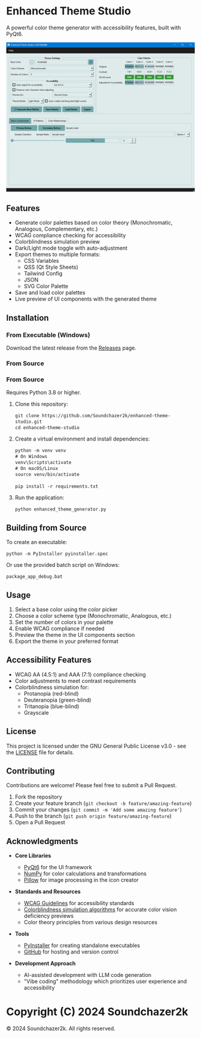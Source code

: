 # Enhanced Theme Studio

A powerful color theme generator with accessibility features, built with PyQt6.

![Enhanced Theme Studio](screenshots/main_interface.png)

## Features

- Generate color palettes based on color theory (Monochromatic, Analogous, Complementary, etc.)
- WCAG compliance checking for accessibility
- Colorblindness simulation preview
- Dark/Light mode toggle with auto-adjustment
- Export themes to multiple formats:
  - CSS Variables
  - QSS (Qt Style Sheets)
  - Tailwind Config
  - JSON
  - SVG Color Palette
- Save and load color palettes
- Live preview of UI components with the generated theme

## Installation

### From Executable (Windows)

Download the latest release from the [Releases](https://github.com/Soundchazer2k/enhanced-theme-studio/releases) page.

### From Source

### From Source

Requires Python 3.8 or higher.

1. Clone this repository:
   ```
   git clone https://github.com/Soundchazer2k/enhanced-theme-studio.git
   cd enhanced-theme-studio
   ```

2. Create a virtual environment and install dependencies:
   ```
   python -m venv venv
   # On Windows
   venv\Scripts\activate
   # On macOS/Linux
   source venv/bin/activate
   
   pip install -r requirements.txt
   ```

3. Run the application:
   ```
   python enhanced_theme_generator.py
   ```

## Building from Source

To create an executable:

```
python -m PyInstaller pyinstaller.spec
```

Or use the provided batch script on Windows:

```
package_app_debug.bat
```

## Usage

1. Select a base color using the color picker
2. Choose a color scheme type (Monochromatic, Analogous, etc.)
3. Set the number of colors in your palette
4. Enable WCAG compliance if needed
5. Preview the theme in the UI components section
6. Export the theme in your preferred format

## Accessibility Features

- WCAG AA (4.5:1) and AAA (7:1) compliance checking
- Color adjustments to meet contrast requirements
- Colorblindness simulation for:
  - Protanopia (red-blind)
  - Deuteranopia (green-blind)
  - Tritanopia (blue-blind)
  - Grayscale

## License

This project is licensed under the GNU General Public License v3.0 - see the [LICENSE](LICENSE) file for details.

## Contributing

Contributions are welcome! Please feel free to submit a Pull Request.

1. Fork the repository
2. Create your feature branch (`git checkout -b feature/amazing-feature`)
3. Commit your changes (`git commit -m 'Add some amazing feature'`)
4. Push to the branch (`git push origin feature/amazing-feature`)
5. Open a Pull Request

## Acknowledgments

- **Core Libraries**
  - [PyQt6](https://www.riverbankcomputing.com/software/pyqt/) for the UI framework
  - [NumPy](https://numpy.org/) for color calculations and transformations
  - [Pillow](https://python-pillow.org/) for image processing in the icon creator

- **Standards and Resources**
  - [WCAG Guidelines](https://www.w3.org/WAI/standards-guidelines/wcag/) for accessibility standards
  - [Colorblindness simulation algorithms](https://www.color-blindness.com/) for accurate color vision deficiency previews
  - Color theory principles from various design resources

- **Tools**
  - [PyInstaller](https://www.pyinstaller.org/) for creating standalone executables
  - [GitHub](https://github.com/) for hosting and version control

- **Development Approach**
  - AI-assisted development with LLM code generation
  - "Vibe coding" methodology which prioritizes user experience and accessibility

# Copyright (C) 2024 Soundchazer2k

© 2024 Soundchazer2k. All rights reserved.